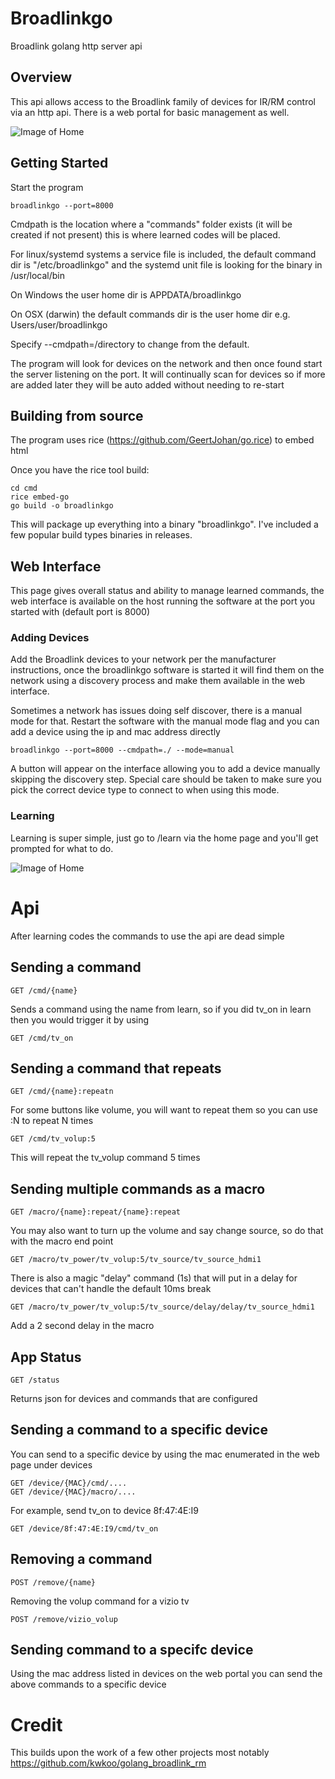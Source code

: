 # Broadlinkgo

Broadlink golang http server api

## Overview

This api allows access to the Broadlink family of devices for IR/RM control via an http api.  There is a web portal for basic management as well.


![Image of Home](broadlink_home.jpg?raw=true)


## Getting Started

Start the program 

```
broadlinkgo --port=8000  
```

Cmdpath is the location where a "commands" folder exists (it will be created if not present) this is where learned codes will be placed.

For linux/systemd systems a service file is included, the default command dir is "/etc/broadlinkgo" and the systemd unit file is looking for the binary in /usr/local/bin

On Windows the user home dir is APPDATA/broadlinkgo

On OSX (darwin) the default commands dir is the user home dir e.g. Users/user/broadlinkgo

Specify --cmdpath=/directory to change from the default.

The program will look for devices on the network and then once found start the server listening on the port. It will continually scan for devices so if more are added later they will be auto added without needing to re-start

## Building from source

The program uses rice (https://github.com/GeertJohan/go.rice) to embed html

Once you have the rice tool build:

```
cd cmd
rice embed-go
go build -o broadlinkgo
```

This will package up everything into a binary "broadlinkgo". I've included a few popular build types binaries in releases.


## Web Interface

This page gives overall status and ability to manage learned commands, the web interface is available on the host running the software at the port you started with (default port is 8000)

### Adding Devices

Add the Broadlink devices to your network per the manufacturer instructions, once the broadlinkgo software is started it will find them on the network using a discovery process and make them available in the web interface. 

Sometimes a network has issues doing self discover, there is a manual mode for that. Restart the software with the manual mode flag and you can add a device using the ip and mac address directly

```
broadlinkgo --port=8000 --cmdpath=./ --mode=manual
```

A button will appear on the interface allowing you to add a device manually skipping the discovery step. Special care should be taken to make sure you pick the correct device type to connect to when using this mode.

### Learning

Learning is super simple, just go to /learn via the home page and you'll get prompted for what to do. 

![Image of Home](broadlink_learn.jpg?raw=true)



# Api

After learning codes the commands to use the api are dead simple

## Sending a command

```
GET /cmd/{name}
```

Sends a command using the name from learn, so if you did tv_on in learn then you would trigger it by using 

```
GET /cmd/tv_on
```

## Sending a command that repeats

```
GET /cmd/{name}:repeatn
```

For some buttons like volume, you will want to repeat them so you can use :N to repeat N times

```
GET /cmd/tv_volup:5
```

This will repeat the tv_volup command 5 times

## Sending multiple commands as a macro

```
GET /macro/{name}:repeat/{name}:repeat
```

You may also want to turn up the volume and say change source, so do that with the macro end point

```
GET /macro/tv_power/tv_volup:5/tv_source/tv_source_hdmi1
```

There is also a magic "delay" command (1s) that will put in a delay for devices that can't handle the default 10ms break

```
GET /macro/tv_power/tv_volup:5/tv_source/delay/delay/tv_source_hdmi1
```

Add a 2 second delay in the macro

## App Status

```
GET /status
```

Returns json for devices and commands that are configured

## Sending a command to a specific device

You can send to a specific device by using the mac enumerated in the web page under devices

```
GET /device/{MAC}/cmd/....
GET /device/{MAC}/macro/....
```

For example, send tv_on to device 8f:47:4E:I9

```
GET /device/8f:47:4E:I9/cmd/tv_on
```


## Removing a command 

```
POST /remove/{name}
```

Removing the volup command for a vizio tv

```
POST /remove/vizio_volup
```


## Sending command to a specifc device

Using the mac address listed in devices on the web portal you can send the above commands to a specific device



# Credit

This builds upon the work of a few other projects most notably https://github.com/kwkoo/golang_broadlink_rm
